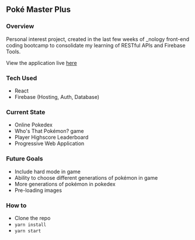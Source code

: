 ## Poké Master Plus
### Overview
Personal interest project, created in the last few weeks of _nology front-end coding bootcamp to consolidate my learning of RESTful APIs and Firebase Tools.

View the application live [here](http://pokedex.dforder.com)

### Tech Used
- React
- Firebase (Hosting, Auth, Database)

### Current State
- Online Pokedex
- Who's That Pokémon? game
- Player Highscore Leaderboard
- Progressive Web Application

### Future Goals
- Include hard mode in game
- Ability to choose different generations of pokémon in game
- More generations of pokémon in pokedex
- Pre-loading images

### How to
- Clone the repo
- ```yarn install```
- ```yarn start```
